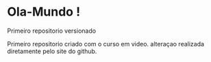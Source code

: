 # Ola-Mundo !
 Primeiro repositorio versionado

Primeiro repositorio criado com o curso em video.
alteraçao realizada diretamente pelo site do github.

